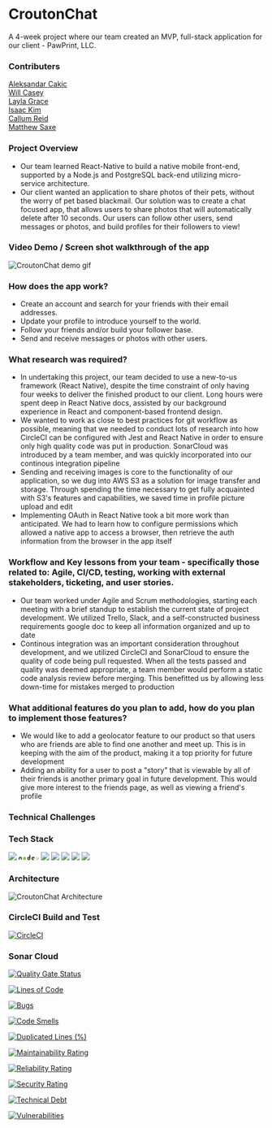 # CroutonChat

A 4-week project where our team created an MVP, full-stack application for our client - PawPrint, LLC. 

### Contributers
[Aleksandar Cakic](https://github.com/aleksandar-cakic)<br/>
[Will Casey](https://github.com/notwillcasey)<br/>
[Layla Grace](https://github.com/thegraceoflayla)<br/>
[Isaac Kim](https://github.com/isaack87)<br/>
[Callum Reid](https://github.com/callumreid)<br/>
[Matthew Saxe](https://github.com/mattsaxe17)<br/>

### Project Overview
- Our team learned React-Native to build a native mobile front-end, supported by a Node.js and PostgreSQL back-end utilizing micro-service architecture. 
- Our client wanted an application to share photos of their pets, without the worry of pet based blackmail. Our solution was to create a chat focused app, that allows users to share photos that will automatically delete after 10 seconds. Our users can follow other users, send messages or photos, and build profiles for their followers to view!


### Video Demo / Screen shot walkthrough of the app
![CroutonChat demo gif](BOCdemo.gif)

### How does the app work?
- Create an account and search for your friends with their email addresses.
- Update your profile to introduce yourself to the world.
- Follow your friends and/or build your follower base.
- Send and receive messages or photos with other users.

### What research was required?
- In undertaking this project, our team decided to use a new-to-us framework (React Native), despite the time constraint of only having four weeks to deliver the finished product to our client. Long hours were spent deep in React Native docs, assisted by our background experience in React and component-based frontend design. 
- We wanted to work as close to best practices for git workflow as possible, meaning that we needed to conduct lots of research into how CircleCI can be configured with Jest and React Native in order to ensure only high quality code was put in production. SonarCloud was introduced by a team member, and was quickly incorporated into our continous integration pipeline
- Sending and receiving images is core to the functionality of our application, so we dug into AWS S3 as a solution for image transfer and storage. Through spending the time necessary to get fully acquainted with S3's features and capabilities, we saved time in profile picture upload and edit
- Implementing OAuth in React Native took a bit more work than anticipated. We had to learn how to configure permissions which allowed a native app to access a browser, then retrieve the auth information from the browser in the app itself

### Workflow and Key lessons from your team - specifically those related to: Agile, CI/CD, testing, working with external stakeholders, ticketing, and user stories.
- Our team worked under Agile and Scrum methodologies, starting each meeting with a brief standup to establish the current state of project development. We utilized Trello, Slack, and a self-constructed business requirements google doc to keep all information organized and up to date
- Continous integration was an important consideration throughout development, and we utilized CircleCI and SonarCloud to ensure the quality of code being pull requested. When all the tests passed and quality was deemed appropriate, a team member would perform a static code analysis review before merging. This benefitted us by allowing less down-time for mistakes merged to production

### What additional features do you plan to add, how do you plan to implement those features?
- We would like to add a geolocator feature to our product so that users who are friends are able to find one another and meet up. This is in keeping with the aim of the product, making it a top priority for future development
- Adding an ability for a user to post a "story" that is viewable by all of their friends is another primary goal in future development. This would give more interest to the friends page, as well as viewing a friend's profile

### Technical Challenges






### Tech Stack
<div align="none" ><span align="center"><img width="40" src="https://raw.githubusercontent.com/gilbarbara/logos/master/logos/javascript.svg"/></span>
<span align="center"><img width="40" src="https://raw.githubusercontent.com/gilbarbara/logos/master/logos/nodejs.svg"/></span>
<span align="center"><img width="40" src="https://raw.githubusercontent.com/gilbarbara/logos/master/logos/react.svg"/></span>
<span align="center"><img width="40" src="https://raw.githubusercontent.com/gilbarbara/logos/master/logos/postgresql.svg"/></span>
<span align="center"><img width="40" src="https://raw.githubusercontent.com/gilbarbara/logos/master/logos/jest.svg"/></span>
<span align="center"><img width="40" src="https://raw.githubusercontent.com/gilbarbara/logos/master/logos/aws-ec2.svg"/></span>
<span align="center"><img width="40" src="https://raw.githubusercontent.com/gilbarbara/logos/master/logos/aws-s3.svg"/></span></div>


### Architecture
![CroutonChat Architecture](https://user-images.githubusercontent.com/54588865/142109519-f47d8dc9-74ce-4474-9d63-f7c16e238aa3.jpg)



### CircleCI Build and Test

[![CircleCI](https://circleci.com/gh/rpp29-boc-rebecca-purple/CrutonChat/tree/main.svg?style=svg)](https://circleci.com/gh/rpp29-boc-rebecca-purple/CrutonChat/tree/main)

### Sonar Cloud

[![Quality Gate Status](https://sonarcloud.io/api/project_badges/measure?project=rpp29-boc-rebecca-purple_CrutonChat&metric=alert_status)](https://sonarcloud.io/summary/new_code?id=rpp29-boc-rebecca-purple_CrutonChat)

[![Lines of Code](https://sonarcloud.io/api/project_badges/measure?project=rpp29-boc-rebecca-purple_CrutonChat&metric=ncloc)](https://sonarcloud.io/summary/new_code?id=rpp29-boc-rebecca-purple_CrutonChat)

[![Bugs](https://sonarcloud.io/api/project_badges/measure?project=rpp29-boc-rebecca-purple_CrutonChat&metric=bugs)](https://sonarcloud.io/summary/new_code?id=rpp29-boc-rebecca-purple_CrutonChat)

[![Code Smells](https://sonarcloud.io/api/project_badges/measure?project=rpp29-boc-rebecca-purple_CrutonChat&metric=code_smells)](https://sonarcloud.io/summary/new_code?id=rpp29-boc-rebecca-purple_CrutonChat)

[![Duplicated Lines (%)](https://sonarcloud.io/api/project_badges/measure?project=rpp29-boc-rebecca-purple_CrutonChat&metric=duplicated_lines_density)](https://sonarcloud.io/summary/new_code?id=rpp29-boc-rebecca-purple_CrutonChat)

[![Maintainability Rating](https://sonarcloud.io/api/project_badges/measure?project=rpp29-boc-rebecca-purple_CrutonChat&metric=sqale_rating)](https://sonarcloud.io/summary/new_code?id=rpp29-boc-rebecca-purple_CrutonChat)

[![Reliability Rating](https://sonarcloud.io/api/project_badges/measure?project=rpp29-boc-rebecca-purple_CrutonChat&metric=reliability_rating)](https://sonarcloud.io/summary/new_code?id=rpp29-boc-rebecca-purple_CrutonChat)

[![Security Rating](https://sonarcloud.io/api/project_badges/measure?project=rpp29-boc-rebecca-purple_CrutonChat&metric=security_rating)](https://sonarcloud.io/summary/new_code?id=rpp29-boc-rebecca-purple_CrutonChat)

[![Technical Debt](https://sonarcloud.io/api/project_badges/measure?project=rpp29-boc-rebecca-purple_CrutonChat&metric=sqale_index)](https://sonarcloud.io/summary/new_code?id=rpp29-boc-rebecca-purple_CrutonChat)

[![Vulnerabilities](https://sonarcloud.io/api/project_badges/measure?project=rpp29-boc-rebecca-purple_CrutonChat&metric=vulnerabilities)](https://sonarcloud.io/summary/new_code?id=rpp29-boc-rebecca-purple_CrutonChat)

